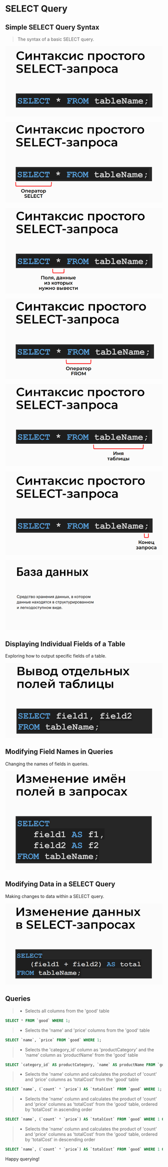 # SELECT Query

## Simple SELECT Query Syntax
> The syntax of a basic SELECT query.

![Database](../images/select00.png)

![Database](../images/select01.png)

![Database](../images/select02.png)

![Database](../images/select03.png)

![Database](../images/select04.png)

![Database](../images/select05.png)

![Database](../images/2.png)

## Displaying Individual Fields of a Table
Exploring how to output specific fields of a table.

![Database](../images/select06.png)

## Modifying Field Names in Queries
Changing the names of fields in queries.

![Database](../images/select07.png)

## Modifying Data in a SELECT Query
Making changes to data within a SELECT query.

![Database](../images/select08.png)

## Queries

>- Selects all columns from the 'good' table
```sql
SELECT * FROM `good` WHERE 1;
```

>- Selects the 'name' and 'price' columns from the 'good' table
```sql
SELECT `name`, `price` FROM `good` WHERE 1;
```

>- Selects the 'category_id' column as 'productCategory' and the 'name' column as 'productName' from the 'good' table
```sql
SELECT `category_id` AS productCategory, `name` AS productName FROM `good` WHERE 1;
```

>- Selects the 'name' column and calculates the product of 'count' and 'price' columns as 'totalCost' from the 'good' table
```sql
SELECT `name`, (`count` * `price`) AS `totalCost` FROM `good` WHERE 1;
```

>- Selects the 'name' column and calculates the product of 'count' and 'price' columns as 'totalCost' from the 'good' table, ordered by 'totalCost' in ascending order
```sql
SELECT `name`, (`count` * `price`) AS `totalCost` FROM `good` WHERE 1 ORDER BY `totalCost` ASC;
```

>- Selects the 'name' column and calculates the product of 'count' and 'price' columns as 'totalCost' from the 'good' table, ordered by 'totalCost' in descending order
```sql
SELECT `name`, (`count` * `price`) AS `totalCost` FROM `good` WHERE 1 ORDER BY `totalCost` DESC;
```

Happy querying!
